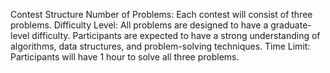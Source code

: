 Contest Structure
Number of Problems: Each contest will consist of three problems.
Difficulty Level: All problems are designed to have a graduate-level difficulty. Participants are expected to have a strong understanding of algorithms, data structures, and problem-solving techniques.
Time Limit: Participants will have 1 hour to solve all three problems.
